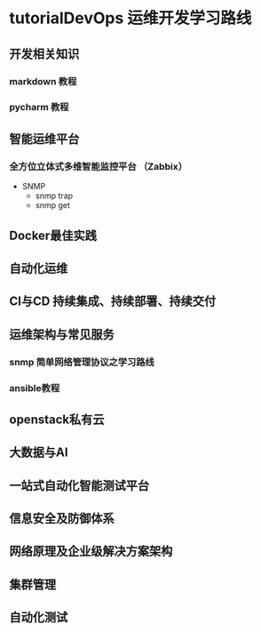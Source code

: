 # tutorialDevOps 运维开发学习路线




## 开发相关知识

### markdown 教程

### pycharm 教程


## 智能运维平台

### 全方位立体式多维智能监控平台 （Zabbix）

* SNMP 
  * snmp trap
  * snmp get 

## Docker最佳实践




## 自动化运维



## CI与CD 持续集成、持续部署、持续交付


## 运维架构与常见服务

### snmp 简单网络管理协议之学习路线

### ansible教程





## openstack私有云




## 大数据与AI


## 一站式自动化智能测试平台


## 信息安全及防御体系





##  网络原理及企业级解决方案架构





## 集群管理






## 自动化测试




